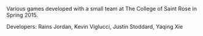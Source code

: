 Various games developed with a small team at The College of Saint Rose in Spring 2015.

Developers: Rains Jordan, Kevin Viglucci, Justin Stoddard, Yaqing Xie
